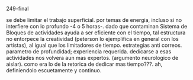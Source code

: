 249-final

se debe limitar el trabajo superficial. por temas de energia, incluso si no interfiere con lo profundo -4 o 5 horas-. dado que contaminan
Sistema de Bloques de actividades ayuda a ser eficiente con el tiempo, tal estructura no entorpece la creatividad (peterson lo ejemplifica en general con los artistas), al igual que los limitadores de tiempo. estrategias anti correos.  parametro de profundidad; experiencia requerida. dedicarse a esas actividades nos volvera aun mas expertos. (argumento neurologico de aislar). 
como era lo de la retorica de dedicar mas tiempo???. ah, definiendolo escuetamente y continuo.
